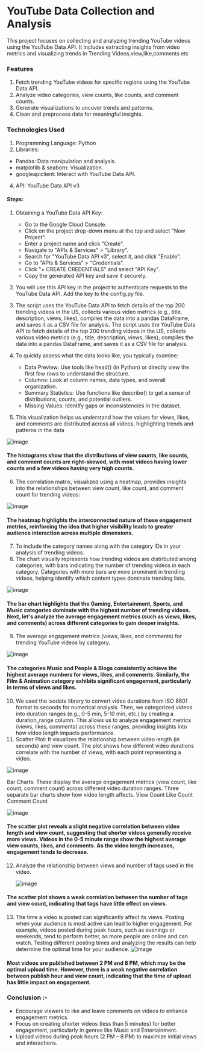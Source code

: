 # YouTube Data Collection and Analysis
This project focuses on collecting and analyzing trending YouTube videos using the YouTube Data API. It includes extracting insights from video metrics and visualizing trends in Trending Videos,view,like,comments etc


### Features

   1. Fetch trending YouTube videos for specific regions using the YouTube Data API.
   2. Analyze video categories, view counts, like counts, and comment counts.
   3. Generate visualizations to uncover trends and patterns.
   4. Clean and preprocess data for meaningful insights.
      
### Technologies Used

 1. Programming Language: Python
 2. Libraries:
   - Pandas: Data manipulation and analysis.
   - matplotlib & seaborn: Visualization.
   - googleapiclient: Interact with YouTube Data API.
 4. API: YouTube Data API v3

#### Steps:
 1. Obtaining a YouTube Data API Key:
    - Go to the Google Cloud Console.
    - Click on the project drop-down menu at the top and select "New Project".
    - Enter a project name and click "Create".
    - Navigate to "APIs & Services" > "Library".
    - Search for "YouTube Data API v3", select it, and click "Enable".
    - Go to "APIs & Services" > "Credentials".
    - Click "+ CREATE CREDENTIALS" and select "API Key".
    - Copy the generated API key and save it securely.
2. You will use this API key in the project to authenticate requests to the YouTube Data API. Add the key to the config.py file.
3. The script uses the YouTube Data API to fetch details of the top 200 trending videos in the US, collects various video metrics (e.g., title, description, views, likes), compiles the data into a pandas DataFrame, and saves it as a CSV file for analysis.
The script uses the YouTube Data API to fetch details of the top 200 trending videos in the US, collects various video metrics (e.g., title, description, views, likes), compiles the data into a pandas DataFrame, and saves it as a CSV file for analysis.
4. To quickly assess what the data looks like, you typically examine:

    - Data Preview: Use tools like head() (in Python) or directly view the first few rows to understand the structure.
    - Columns: Look at column names, data types, and overall organization.
    - Summary Statistics: Use functions like describe() to get a sense of distributions, counts, and potential outliers.
    - Missing Values: Identify gaps or inconsistencies in the dataset.
5. This visualization helps us understand how the values for views, likes, and comments are distributed across all videos, highlighting trends and patterns in the data

![image](https://github.com/user-attachments/assets/749cc3c4-cb1b-41dc-9105-7eff5701384c)

  #### The histograms show that the distributions of view counts, like counts, and comment counts are right-skewed, with most videos having lower counts and a few videos having very high counts. 
6. The correlation matrix, visualized using a heatmap, provides insights into the relationships between view count, like count, and comment count for trending videos:

![image](https://github.com/user-attachments/assets/0784aaa4-cb44-48e4-9f0f-c576464fcb8f)

#### The heatmap highlights the interconnected nature of these engagement metrics, reinforcing the idea that higher visibility leads to greater audience interaction across multiple dimensions.
7.  To include the category names along with the category IDs in your analysis of trending videos.
8.  The chart visually represents how trending videos are distributed among categories, with bars indicating the number of trending videos in each category. Categories with more bars are more prominent in trending videos, helping identify which content types dominate trending lists.
  
![image](https://github.com/user-attachments/assets/ce8b057b-a6c2-4a7a-8c1f-92ad0266a998)

#### The bar chart highlights that the Gaming, Entertainment, Sports, and Music categories dominate with the highest number of trending videos. Next, let's analyze the average engagement metrics (such as views, likes, and comments) across different categories to gain deeper insights.
9. The average engagement metrics (views, likes, and comments) for trending YouTube videos by category.
 
![image](https://github.com/user-attachments/assets/0701e8ff-c388-4e44-bdbd-ada3ae6b1045)

#### The categories Music and People & Blogs consistently achieve the highest average numbers for views, likes, and comments. Similarly, the Film & Animation category exhibits significant engagement, particularly in terms of views and likes.
10. We used the isodate library to convert video durations from ISO 8601 format to seconds for numerical analysis. Then, we categorized videos into duration ranges (e.g., 0-5 min, 5-10 min, etc.) by creating a duration_range column. This allows us to analyze engagement metrics (views, likes, comments) across these ranges, providing insights into how video length impacts performance.
11. Scatter Plot: It visualizes the relationship between video length (in seconds) and view count. The plot shows how different video durations correlate with the number of views, with each point representing a video.

![image](https://github.com/user-attachments/assets/30432335-37b0-4a38-b6f8-52cd7e805aa7)

Bar Charts: These display the average engagement metrics (view count, like count, comment count) across different video duration ranges. Three separate bar charts show how video length affects.
View Count
Like Count
Comment Count

![image](https://github.com/user-attachments/assets/4f5a7cc7-9448-4066-958b-e51ca6233328)

#### The scatter plot reveals a slight negative correlation between video length and view count, suggesting that shorter videos generally receive more views. Videos in the 0-5 minute range show the highest average view counts, likes, and comments. As the video length increases, engagement tends to decrease.

12. Analyze the relationship between views and number of tags used in the video.

    ![image](https://github.com/user-attachments/assets/3afcf3c3-8516-43bd-9ef8-fc9f8542dbcd)
#### The scatter plot shows a weak correlation between the number of tags and view count, indicating that tags have little effect on views.

13. The time a video is posted can significantly affect its views. Posting when your audience is most active can lead to higher engagement. For example, videos posted during peak hours, such as evenings or weekends, tend to perform better, as more people are online and can watch. Testing different posting times and analyzing the results can help determine the optimal time for your audience.
   ![image](https://github.com/user-attachments/assets/a6fd4910-dd7d-4ea2-81df-64fe35ed2082)
#### Most videos are published between 2 PM and 8 PM, which may be the optimal upload time. However, there is a weak negative correlation between publish hour and view count, indicating that the time of upload has little impact on engagement.

 ### Conclusion :-
  - Encourage viewers to like and leave comments on videos to enhance engagement metrics.
  - Focus on creating shorter videos (less than 5 minutes) for better engagement, particularly in genres like Music and Entertainment.
  - Upload videos during peak hours (2 PM – 8 PM) to maximize initial views and interactions.

















 
